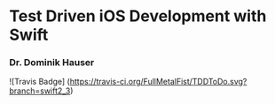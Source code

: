 # Test Driven iOS Development with Swift #

### Dr. Dominik Hauser ###

![Travis Badge] (https://travis-ci.org/FullMetalFist/TDDToDo.svg?branch=swift2_3)
